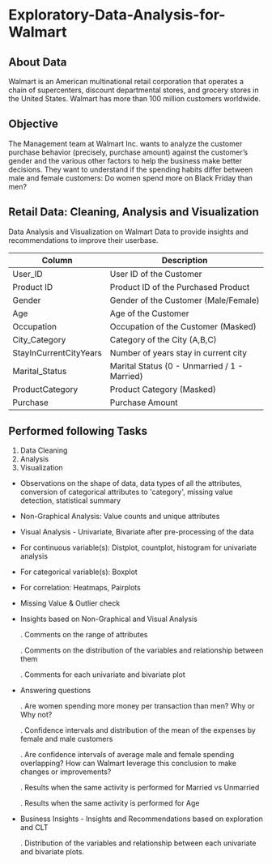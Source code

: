 # Exploratory-Data-Analysis-for-Walmart
## About Data
Walmart is an American multinational retail corporation that operates a chain of supercenters, discount departmental stores, and grocery stores in the United States.
Walmart has more than 100 million customers worldwide.

## Objective
The Management team at Walmart Inc. wants to analyze the customer purchase behavior (precisely, purchase amount) against the customer’s gender and the various other factors to help the business make better decisions. They want to understand if the spending habits differ between male and female customers: Do women spend more on Black Friday than men?

## Retail Data: Cleaning, Analysis and Visualization
Data Analysis and Visualization on Walmart Data to provide insights and recommendations to improve their userbase.

Column | Description | 
--- | --- 
User_ID | User ID of the Customer | 
Product ID | Product ID of the Purchased Product | 
Gender | Gender of the Customer (Male/Female) | 
Age | Age of the Customer| 
Occupation | 	Occupation of the Customer (Masked) |
City_Category | Category of the City (A,B,C) | 
StayInCurrentCityYears | Number of years stay in current city | 
Marital_Status |  Marital Status (0 - Unmarried / 1 - Married) | 
ProductCategory | Product Category (Masked) | 
Purchase | Purchase Amount | 


## Performed following Tasks
1. Data Cleaning
2. Analysis
3. Visualization

- Observations on the shape of data, data types of all the attributes, conversion of categorical attributes to 'category', missing value detection, statistical summary

- Non-Graphical Analysis: Value counts and unique attributes ​
- Visual Analysis - Univariate, Bivariate after pre-processing of the data
- For continuous variable(s): Distplot, countplot, histogram for univariate analysis 
- For categorical variable(s): Boxplot 
- For correlation: Heatmaps, Pairplots 
- Missing Value & Outlier check

- Insights based on Non-Graphical and Visual Analysis
  
    . Comments on the range of attributes
  
    . Comments on the distribution of the variables and relationship between them
  
    . Comments for each univariate and bivariate plot

- Answering questions
  
  . Are women spending more money per transaction than men? Why or Why not?
  
  . Confidence intervals and distribution of the mean of the expenses by female and male customers
  
  . Are confidence intervals of average male and female spending overlapping? How can Walmart leverage this conclusion to make changes or improvements?
  
  . Results when the same activity is performed for Married vs Unmarried
  
  . Results when the same activity is performed for Age
  

- Business Insights - Insights and Recommendations based on exploration and CLT
  
  . Distribution of the variables and relationship between each univariate and bivariate plots.
